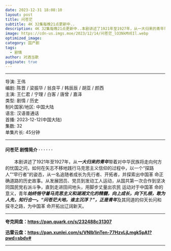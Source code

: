 ```yaml
---
date: 2023-12-31 18:08:10
layout: post
title: 问苍茫
subtitle: 4K 32集每晚21点更新中..
description: 4K 32集每晚21点更新中..本剧讲述了1921年至1927年，从一大归来的青年带着对中华民族将走向何方的忧国之问，如何在矢志不移地践行马克思主义信仰的过程中，以一个“探路人”“早行者”的姿态，从一名追随者成长为先行者、开拓者，并探索出中国革 命正确道路的历史故事...
image: https://cdn-us.imgs.moe/2023/12/14/问苍茫_lO3NkMVEIl.webp
optimized_image: 
category: 国产剧
tags:
  - 剧情
author: 对酒当歌
paginate: true
---
```


---

导演: 王伟  
编剧: 陈晋 / 梁振华 / 翁良平 / 韩辰辰 / 胡亚 / 颜西  
主演: 王仁君 / 宁理 / 白客 / 唐曾 / 嘉泽  
类型: 剧情 / 历史  
制片国家/地区: 中国大陆  
语言: 汉语普通话  
首播: 2023-12-12(中国大陆)  
集数: 32  
单集片长: 45分钟  

---

#### 问苍茫 剧情简介 · · · · · ·

　　本剧讲述了1921年至1927年，从***一大归来的青年***带着对中华民族将走向何方的忧国之问，如何在矢志不移地践行马克思主义信仰的过程中，以一个“探路人”“早行者”的姿态，从一名追随者成长为先行者、开拓者，并探索出中国革 命正确道路的历史故事。从发展团员、党员到发动工人运动，从国共第一次合作到坚决同国民党右派斗争，直到走进田间地头，用脚步丈量出农民 运动对于中国革 命的意义，青年***始终恪守着马克思主义和湖湘文化的精髓，向上成长，向下扎根，敢为人先，知行合一。“问苍茫大地，谁主沉浮？”，正是青年***及其同道的仰天长问和探寻之路，为中国革 命开拓出辽阔新天。

---

**夸克网盘：<https://pan.quark.cn/s/232488c31307>**

**迅雷云盘：<https://pan.xunlei.com/s/VNlb1inTen-77HzvLjLmgk5pA1?pwd=sbdv#>**

---
